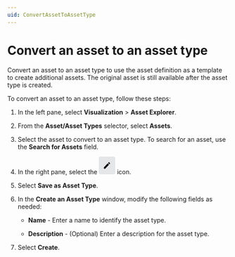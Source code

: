 ```yaml
---
uid: ConvertAssetToAssetType
---
```


# Convert an asset to an asset type

Convert an asset to an asset type to use the asset definition as a template to create additional assets. The original asset is still available after the asset type is created.

To convert an asset to an asset type, follow these steps:

1. In the left pane, select **Visualization** > **Asset Explorer**.

1. From the **Asset/Asset Types** selector, select **Assets**.

1. Select the asset to convert to an asset type. To search for an asset, use the **Search for Assets** field.

1. In the right pane, select the ![Edit Asset icon](images/edit-asset-icon.png) icon.

1. Select **Save as Asset Type**.

1. In the **Create an Asset Type** window, modify the following fields as needed:

   - **Name** - Enter a name to identify the asset type.

   - **Description** - (Optional) Enter a description for the asset type.

1. Select **Create**.
